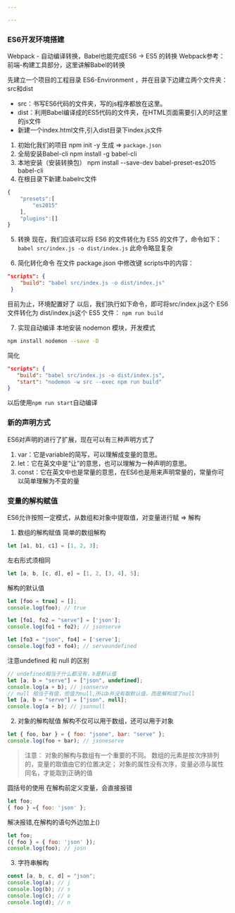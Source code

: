 ```yaml
---

---
```



### ES6开发环境搭建
Webpack - 自动编译转换，Babel也能完成ES6 -> ES5 的转换
Webpack参考：前端-构建工具部分，这里讲解Babel的转换

先建立一个项目的工程目录 ES6-Environment ，并在目录下边建立两个文件夹：src和dist

- src：书写ES6代码的文件夹，写的js程序都放在这里。
- dist：利用Babel编译成的ES5代码的文件夹，在HTML页面需要引入的时这里的js文件
- 新建一个index.html文件,引入dist目录下index.js文件

1. 初始化我们的项目
   npm init -y
   生成 => `package.json`
2. 全局安装Babel-cli
   npm install -g babel-cli
3. 本地安装（安装转换包）
   npm install --save-dev babel-preset-es2015 babel-cli
4. 在根目录下新建.babelrc文件
```javascript
{
    "presets":[
        "es2015"
    ],
    "plugins":[]
}
```
5. 转换
现在，我们应该可以将 ES6 的文件转化为 ES5 的文件了，命令如下：
`babel src/index.js -o dist/index.js`
此命令略显复杂

6. 简化转化命令
在文件 package.json 中修改键 scripts中的内容：
```json
"scripts": {
    "build": "babel src/index.js -o dist/index.js"
 }
```

目前为止，环境配置好了
以后，我们执行如下命令，即可将src/index.js这个 ES6 文件转化为 dist/index.js这个 ES5 文件：
`npm run build`

7. 实现自动编译
本地安装 nodemon 模块，开发模式
```bash
npm install nodemon --save -D
```
简化
```json
"scripts": {
   "build": "babel src/index.js -o dist/index.js",
   "start": "nodemon -w src --exec npm run build"
}
```
以后使用`npm run start`自动编译

### 新的声明方式
ES6对声明的进行了扩展，现在可以有三种声明方式了
1. var：它是variable的简写，可以理解成变量的意思。
2. let：它在英文中是“让”的意思，也可以理解为一种声明的意思。
3. const：它在英文中也是常量的意思，在ES6也是用来声明常量的，常量你可以简单理解为不变的量

### 变量的解构赋值
ES6允许按照一定模式，从数组和对象中提取值，对变量进行赋 => 解构

1. 数组的解构赋值
简单的数组解构
```js
let [a1, b1, c1] = [1, 2, 3];
```
左右形式须相同
```js
let [a, b, [c, d], e] = [1, 2, [3, 4], 5];
```

解构的默认值
```js
let [foo = true] = [];
console.log(foo); // true

let [fo1, fo2 = "serve"] = ['json'];
console.log(fo1 + fo2); // jsonserve

let [fo3 = "json", fo4] = ['serve'];
console.log(fo3 + fo4); // serveundefined
```

注意undefined 和 null 的区别
```js
// undefined相当于什么都没有，b是默认值
let [a, b = "serve"] = ["json", undefined];
console.log(a + b); // jsonserve
// null 相当于有值，但值为null,所以b并没有取默认值，而是解构成了null
let [a, b = "serve"] = ["json", null];
console.log(a + b); // jsonnull
```

2. 对象的解构赋值
解构不仅可以用于数组，还可以用于对象
```js
let { foo, bar } = { foo: "jsone", bar: "serve" };
console.log(foo + bar); // jsoneserve
```
>注意：
对象的解构与数组有一个重要的不同。
数组的元素是按次序排列的，变量的取值由它的位置决定；
对象的属性没有次序，变量必须与属性同名，才能取到正确的值

圆括号的使用
在解构前定义变量，会直接报错
```js
let foo;
{ foo } ={ foo: 'json' };
```
解决报错,在解构的语句外边加上()
```js
let foo;
({ foo } = { foo: 'json' });
console.log(foo); // josn
```

3. 字符串解构
```js
const [a, b, c, d] = "json";
console.log(a); // j 
console.log(b); // s
console.log(c); // o
console.log(d); // n
```











